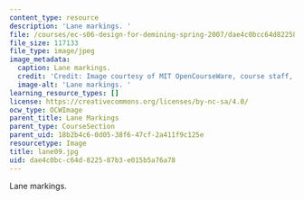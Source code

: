 ```yaml
---
content_type: resource
description: 'Lane markings. '
file: /courses/ec-s06-design-for-demining-spring-2007/dae4c0bcc64d822587b3e015b5a76a78_lane09.jpg
file_size: 117133
file_type: image/jpeg
image_metadata:
  caption: Lane markings.
  credit: 'Credit: Image courtesy of MIT OpenCourseWare, course staff, and students.'
  image-alt: 'Lane markings. '
learning_resource_types: []
license: https://creativecommons.org/licenses/by-nc-sa/4.0/
ocw_type: OCWImage
parent_title: Lane Markings
parent_type: CourseSection
parent_uid: 18b2b4c6-0d05-38f6-47cf-2a411f9c125e
resourcetype: Image
title: lane09.jpg
uid: dae4c0bc-c64d-8225-87b3-e015b5a76a78
---
```

Lane markings. 